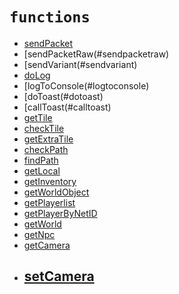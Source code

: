 # `functions`

* [sendPacket](#sendpacket)
* [sendPacketRaw(#sendpacketraw)
* [sendVariant(#sendvariant)
* [doLog](#dolog)
* [logToConsole(#logtoconsole)
* [doToast(#dotoast)
* [callToast(#calltoast)
* [getTile](#gettile)
* [checkTile](#checktile)
* [getExtraTile](#getextratile)
* [checkPath](#checkpath)
* [findPath](#findpath)
* [getLocal](#getlocal)
* [getInventory](#getinventory)
* [getWorldObject](#getworldobject)
* [getPlayerlist](#getplayerlist)
* [getPlayerByNetID](#getplayerbynetid)
* [getWorld](#getworld)
* [getNpc](#getnpc)
* [getCamera](#getcamera)
* [setCamera](#setcamera)
  -----------------------
